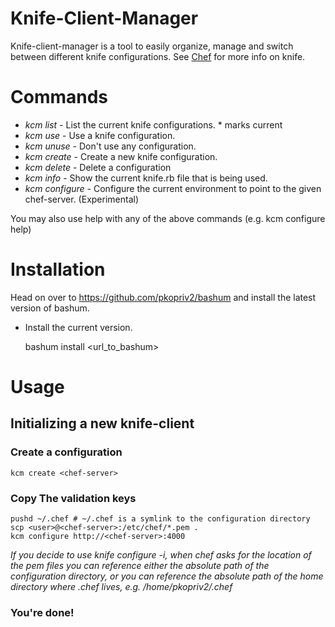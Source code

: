 # Knife-Client-Manager

Knife-client-manager is a tool to easily organize, manage and switch 
between different knife configurations. See [Chef](http://www.opscode.com/chef/)
for more info on knife.


# Commands 

* *kcm list* - List the current knife configurations. * marks current
* *kcm use* - Use a knife configuration.
* *kcm unuse* - Don't use any configuration. 
* *kcm create* - Create a new knife configuration.
* *kcm delete* - Delete a configuration
* *kcm info* - Show the current knife.rb file that is being used.
* *kcm configure* - Configure the current environment to point to the given chef-server.  (Experimental)

You may also use help with any of the above commands (e.g. kcm configure help)

# Installation

Head on over to https://github.com/pkopriv2/bashum and install the latest version of bashum. 

* Install the current version.
	
	bashum install <url_to_bashum>

# Usage

## Initializing a new knife-client

### Create a configuration

	kcm create <chef-server>

### Copy The validation keys

	pushd ~/.chef # ~/.chef is a symlink to the configuration directory
	scp <user>@<chef-server>:/etc/chef/*.pem . 
	kcm configure http://<chef-server>:4000


_If you decide to use knife configure -i, when chef asks for the location of the pem files you 
can reference either the absolute path of the configuration directory, or you can 
reference the absolute path of the home directory where .chef lives, e.g. /home/pkopriv2/.chef_ 

### You're done!
